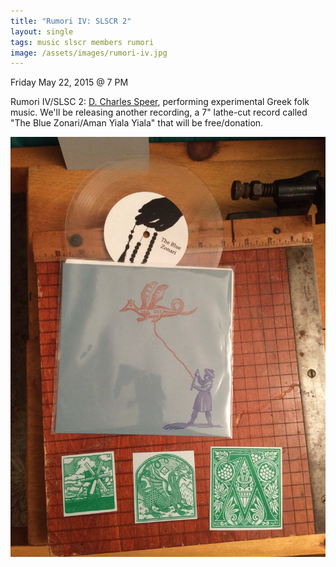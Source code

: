 ```yaml
---
title: "Rumori IV: SLSCR 2"
layout: single
tags: music slscr members rumori
image: /assets/images/rumori-iv.jpg
---
```


Friday May 22, 2015 @ 7 PM

Rumori IV/SLSC 2: [D. Charles Speer](http://www.thrilljockey.com/thrill/D-Charles-Speer/Arghiledes#.VVDs9vBQsSY),
performing experimental Greek folk music. We'll be releasing another recording,
a 7" lathe-cut record called "The Blue Zonari/Aman Yiala Yiala" that will be
free/donation.

![Rumori IV/SLSCR 2](/assets/images/slscr-2.jpg)
